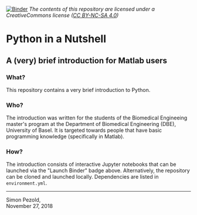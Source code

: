 [![Binder](https://mybinder.org/badge_logo.svg)](https://mybinder.org/v2/gh/spezold/python-intro/master)
*The contents of this repository are licensed under a CreativeCommons license ([CC BY-NC-SA 4.0](https://creativecommons.org/licenses/by-nc-sa/4.0/))*

# Python in a Nutshell
## A (very) brief introduction for Matlab users

### What?

This repository contains a very brief introduction to Python.

### Who?

The introduction was written for the students of the Biomedical Engineeing master's program at the Department of Biomedical Engineering (DBE), University of Basel. It is targeted towards people that have basic programming knowledge (specifically in Matlab).

### How?

The introduction consists of interactive Jupyter notebooks that can be launched via the "Launch Binder" badge above. Alternatively,
the repository can be cloned and launched locally. Dependencies are listed in `environment.yml`.

---
Simon Pezold,  
November 27, 2018
